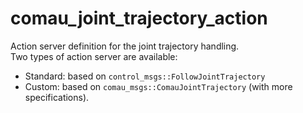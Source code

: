 # comau_joint_trajectory_action

Action server definition for the joint trajectory handling.  
Two types of action server are available:   
  - Standard: based on `control_msgs::FollowJointTrajectory` 
  - Custom: based on `comau_msgs::ComauJointTrajectory` (with more specifications).  


